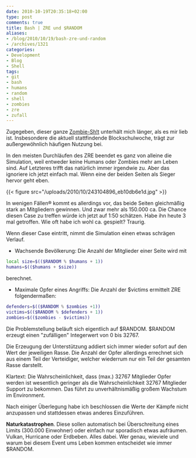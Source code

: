 ```yaml
---
date: 2010-10-19T20:35:18+02:00
type: post
comments: true
title: Bash | ZRE und $RANDOM
aliases:
- /blog/2010/10/19/bash-zre-und-random
- /archives/1321
categories:
- Development
- Blog
- Shell
tags:
- git
- bash
- humans
- random
- shell
- zombies
- zre
- zufall
---
```


Zugegeben, dieser ganze [Zombie-Sh!t](/archives/1314) unterhält mich
länger, als es mir lieb ist. Insbesondere die aktuell stattfindende
Blockschulwoche, trägt zur außergewöhnlich häufigen Nutzung bei.

In den meisten Durchläufen des ZRE beendet es ganz von alleine die
Simulation, weil entweder keine Humans oder Zombies mehr am Leben sind. Auf
Letzteres trifft das natürlich immer irgendwie zu. Aber das ignoriere ich
jetzt einfach mal. Wenn eine der beiden Seiten als Sieger hervor geht eben.

{{< figure src="/uploads/2010/10/243104896_eb10db6e1d.jpg" >}}

In wenigen Fällen® kommt es allerdings vor, das beide Seiten gleichmäßig
stark an Mitgliedern gewinnen. Und zwar mehr als 150.000 ca. Die Chance
diesen Case zu treffen würde ich jetzt auf 1:50 schätzen. Habe ihn heute 3
mal getroffen. Wie oft habe ich wohl ca. gespielt? Traurig.

Wenn dieser Case eintritt, nimmt die Simulation einen etwas schrägen
Verlauf.

  * Wachsende Bevölkerung: Die Anzahl der Mitglieder einer Seite wird mit

``` bash
local size=$(($RANDOM % $humans + 1))
humans=$(($humans + $size))
```

berechnet.

  * Maximale Opfer eines Angriffs: Die Anzahl der $victims ermittelt ZRE folgendermaßen:

``` bash
defenders=$(($RANDOM % $zombies +1))
victims=$(($RANDOM % $defenders + 1))
zombies=$(($zombies - $victims))
```

Die Problemstellung beläuft sich eigentlich auf $RANDOM. $RANDOM erzeugt
einen "zufälligen" Integerwert von 0 bis 32767.

Die Erzeugung der Unterstützung addiert sich immer wieder sofort auf den
Wert der jeweiligen Rasse. Die Anzahl der Opfer allerdings errechnet sich
aus einem Teil der Verteidiger, welcher wiederrum nur ein Teil der gesamten
Rasse darstellt.

Klartext: Die Wahrscheinlichkeit, dass (max.) 32767 Mitglieder Opfer werden
ist wesentlich geringer als die Wahrscheinlichkeit 32767 Mitglieder Support
zu bekommen. Das führt zu unverhältnismäßig großem Wachstum im Environment.

Nach einiger Überlegung habe ich beschlossen die Werte der Kämpfe nicht
anzupassen und stattdessen etwas anderes Einzuführen.

**Naturkatastrophen**. Diese sollen automatisch bei Überschreitung eines
Limits (300.000 Einwohner) oder einfach nur sporadisch etwas aufräumen.
Vulkan, Hurricane oder Erdbeben. Alles dabei. Wer genau, wieviele und warum
bei diesem Event ums Leben kommen entscheidet wie immer $RANDOM.
